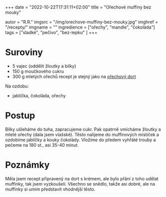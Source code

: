 
+++
date = "2022-10-22T17:31:11+02:00"
title = "Ořechové muffiny bez mouky"

autor = "R.R."
imgsrc = "/img/orechove-muffiny-bez-mouky.jpg"
imghref = "/recepty/"
imgname = ""
ingredience = ["ořechy", "mandle", "čokoláda"]
tags = ["sladké", "pečivo", "bez-lepku" ]
+++

# Suroviny 
- 5 vajec (oddělit žloutky a bílky)
- 150 g moučkového cukru
- 300 g mletých ořechů 
recept je stejný jako na [ořechový dort](/recepty/22-10-orechovy-dort-bez-mouky/)

Na ozdobu:
- jablíčka, čokoláda, ořechy


# Postup
Bílky ušleháme do tuha, zapracujeme cukr. Pak opatrně vmícháme žloutky a mleté ořechy (dala jsem vlašské).
Těsto nalijeme do muffinových mističek a ozdobíme jablíčky a kouky čokolády. Vložíme do předem vyhřáté trouby a pečeme na 180 st., asi 35-40 minut.

# Poznámky
Měla jsem recept připravený na dort s krémem, ale bylo přání z toho udělat muffinky, tak jsem vyzkoušeli. 
Všechno se snědlo, takže asi dobré, ale na muffinky si umím představit vhodnější těsto.